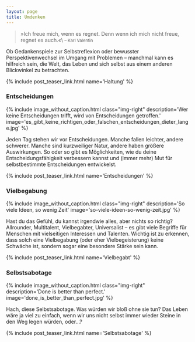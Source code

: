 ```yaml
---
layout: page
title: Umdenken
---
```


>»Ich freue mich, wenn es regnet. Denn wenn ich mich nicht freue, regnet es auch.«\\
<small>– Karl Valentin</small>

Ob Gedankenspiele zur Selbstreflexion oder bewusster Perspektivenwechsel im
Umgang mit Problemen – manchmal kann es hilfreich sein, die Welt, das Leben und
sich selbst aus einem anderen Blickwinkel zu betrachten.

{% include post_teaser_link.html name='Haltung' %}

### Entscheidungen

{% include image_without_caption.html
  class="img-right"
  description='Wer keine Entscheidungen trifft, wird von Entscheidungen getroffen.'
  image='es_gibt_keine_richtigen_oder_falschen_entscheidungen_dieter_lange.jpg'
%}

Jeden Tag stehen wir vor Entscheidungen. Manche fallen leichter, andere
schwerer. Manche sind kurzweiliger Natur, andere haben größere Auswirkungen. So
oder so gibt es Möglichkeiten, wie du deine Entscheidungsfähigkeit verbessern
kannst und (immer mehr) Mut für selbstbestimmte Entscheidungen entwickelst.

{% include post_teaser_link.html name='Entscheidungen' %}

### Vielbegabung

{% include image_without_caption.html
  class="img-right"
  description='So viele Ideen, so wenig Zeit'
  image='so-viele-ideen-so-wenig-zeit.jpg'
%}

Hast du das Gefühl, du kannst irgendwie alles, aber nichts so richtig?
Allrounder, Multitalent, Vielbegabter, Universalist – es gibt viele Begriffe für
Menschen mit vielseitigen Interessen und Talenten. Wichtig ist zu erkennen, dass
solch eine Vielbegabung (oder eher Vielbegeisterung) keine Schwäche ist, sondern
sogar eine besondere Stärke sein kann.

{% include post_teaser_link.html name='Vielbegabt' %}

### Selbstsabotage

{% include image_without_caption.html
  class="img-right"
  description='Done is better than perfect.'
  image='done_is_better_than_perfect.jpg'
%}

Hach, diese Selbstsabotage. Was würden wir bloß ohne sie tun? Das Leben wäre ja
viel zu einfach, wenn wir uns nicht selbst immer wieder Steine in den Weg legen
würden, oder...?

{% include post_teaser_link.html name='Selbstsabotage' %}
